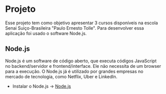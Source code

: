 # **Projeto**
Esse projeto tem como objetivo apresentar 3 cursos disponíveis na escola Senai Suiço-Brasileira "Paulo Ernesto Tolle". 
Para desenvolver essa aplicação foi usado o software Node.js.

## Node.js
Node.js é um software de código aberto, que executa códigos JavaScript no backend/servidor e frontend/interface. Ele não necessita de um browser para a execução.
O Node.js já é utilizado por grandes empresas no mercado de tecnologia, como Netflix, Uber e LinkedIn.

* Instalar o Node.js -> [Node.js](https://nodejs.org/en/download/)




